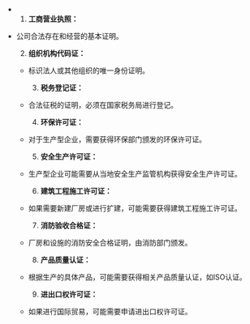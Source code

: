 - 1. **工商营业执照：**
- 公司合法存在和经营的基本证明。
  
  2. **组织机构代码证：**
	- 标识法人或其他组织的唯一身份证明。
	  
	  3. **税务登记证：**
	- 合法征税的证明，必须在国家税务局进行登记。
	  
	  4. **环保许可证：**
	- 对于生产型企业，需要获得环保部门颁发的环保许可证。
	  
	  5. **安全生产许可证：**
	- 生产型企业可能需要从当地安全生产监管机构获得安全生产许可证。
	  
	  6. **建筑工程施工许可证：**
	- 如果需要新建厂房或进行扩建，可能需要获得建筑工程施工许可证。
	  
	  7. **消防验收合格证：**
	- 厂房和设施的消防安全合格证明，由消防部门颁发。
	  
	  8. **产品质量认证：**
	- 根据生产的具体产品，可能需要获得相关产品质量认证，如ISO认证。
	  
	  9. **进出口权许可证：**
	- 如果进行国际贸易，可能需要申请进出口权许可证。